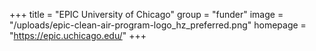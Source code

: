 +++
title = "EPIC University of Chicago"
group = "funder"
image = "/uploads/epic-clean-air-program-logo_hz_preferred.png"
homepage = "https://epic.uchicago.edu/"
+++
